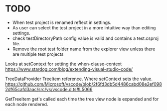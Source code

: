 # TODO

- When test project is renamed reflect in settings.
- As user can select the test project in a more intuitive way than editing settings.
- check testDirectoryPath config value is valid and contains a test.csproj file.
- Remove the root test folder name from the explorer view unless there are multiple test projects



Looks at setContext for setting the when-clause-context 
https://www.stardog.com/blog/extending-visual-studio-code/

TreeDataProvider TreeItem reference. Where setContext sets the value.
https://github.com/Microsoft/vscode/blob/2f6fd3db5d4486cabd08e2ef0982df65cafd3aac/src/vs/vscode.d.ts#L5066

GetTreeItem get's called each time the tree view node is expanded and for each node rendered.